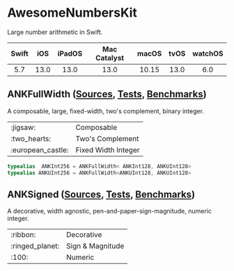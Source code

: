 # AwesomeNumbersKit

Large number arithmetic in Swift.

| Swift | iOS   | iPadOS | Mac Catalyst | macOS | tvOS  | watchOS |
|:-----:|:-----:|:------:|:------------:|:-----:|:-----:|:-------:|
| 5.7   | 13.0  | 13.0   | 13.0         | 10.15 | 13.0  | 6.0     |

## ANKFullWidth ([Sources](Sources/ANKFullWidthKit), [Tests](Tests/ANKFullWidthKitTests), [Benchmarks](Tests/ANKFullWidthKitBenchmarks))

A composable, large, fixed-width, two's complement, binary integer.

<table>
<tr>
    <td>:jigsaw:</td>
    <td>Composable</a></td>
</tr>
<tr>
    <td>:two_hearts:</td>
    <td>Two's Complement</a></td>
</tr>
<tr>
    <td>:european_castle:</td>
    <td>Fixed Width Integer</a></td>
</tr>
</table>

```swift
typealias  ANKInt256 = ANKFullWidth< ANKInt128, ANKUInt128>
typealias ANKUInt256 = ANKFullWidth<ANKUInt128, ANKUInt128>
```

## ANKSigned ([Sources](Sources/ANKSignedKit), [Tests](Tests/ANKSignedKitTests), [Benchmarks](Tests/ANKSignedKitBenchmarks))

A decorative, width agnostic, pen-and-paper-sign-magnitude, numeric integer.

<table>
<tr>
    <td>:ribbon:</td>
    <td>Decorative</a></td>
</tr>
<tr>
    <td>:ringed_planet:</td>
    <td>Sign & Magnitude</a></td>
</tr>
<tr>
    <td>:100:</td>
    <td>Numeric</a></td>
</tr>
</table>
